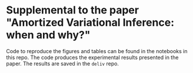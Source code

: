 # Supplemental to the paper "Amortized Variational Inference: when and why?"

Code to reproduce the figures and tables can be found in the notebooks in this repo. The code produces the experimental results presented in the paper. The results are saved in the `deliv` repo.
